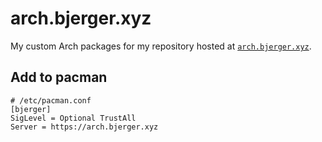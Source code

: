 # arch.bjerger.xyz

My custom Arch packages for my repository hosted at [`arch.bjerger.xyz`](https://arch.bjerger.xyz).

## Add to pacman

```
# /etc/pacman.conf
[bjerger]
SigLevel = Optional TrustAll
Server = https://arch.bjerger.xyz
```
